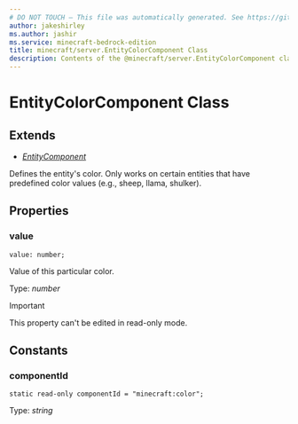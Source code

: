 ```yaml
---
# DO NOT TOUCH — This file was automatically generated. See https://github.com/mojang/minecraftapidocsgenerator to modify descriptions, examples, etc.
author: jakeshirley
ms.author: jashir
ms.service: minecraft-bedrock-edition
title: minecraft/server.EntityColorComponent Class
description: Contents of the @minecraft/server.EntityColorComponent class.
---
```

# EntityColorComponent Class

## Extends
- [*EntityComponent*](EntityComponent.md)

Defines the entity's color. Only works on certain entities that have predefined color values (e.g., sheep, llama, shulker).

## Properties

### **value**
`value: number;`

Value of this particular color.

Type: *number*
  
> [!IMPORTANT]
> This property can't be edited in read-only mode.

## Constants

### **componentId**
`static read-only componentId = "minecraft:color";`

Type: *string*
